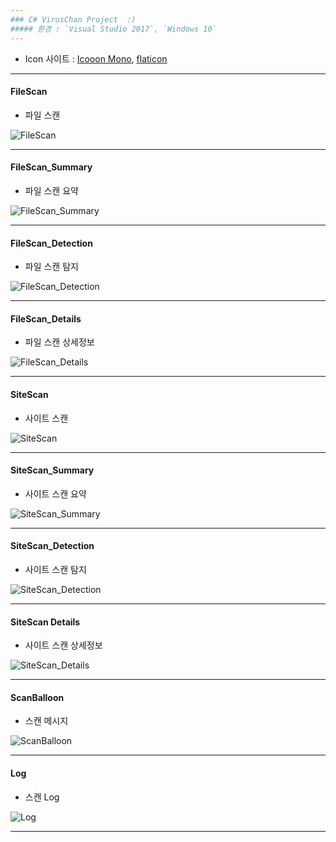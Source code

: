 ```yaml
---
### C# VirusChan Project  :)  
##### 환경 : `Visual Studio 2017`, `Windows 10`
---
```


- Icon 사이트 : [Icooon Mono](https://icooon-mono.com/), [flaticon](https://www.flaticon.com/)

---

#### FileScan
- 파일 스캔

![FileScan](image/filescan.jpg)

---

#### FileScan_Summary
- 파일 스캔 요약

![FileScan_Summary](image/filescan_summary.JPG)

---

#### FileScan_Detection
- 파일 스캔 탐지

![FileScan_Detection](image/filescan_detection.JPG)

---

#### FileScan_Details
- 파일 스캔 상세정보

![FileScan_Details](image/filescan_details.JPG)

---

#### SiteScan
- 사이트 스캔

![SiteScan](image/sitescan.JPG)

---

#### SiteScan_Summary
- 사이트 스캔 요약

![SiteScan_Summary](image/sitescan_summary.JPG)

---

#### SiteScan_Detection
- 사이트 스캔 탐지

![SiteScan_Detection](image/sitescan_detection.JPG)

---

#### SiteScan Details
- 사이트 스캔 상세정보

![SiteScan_Details](image/sitescan_details.JPG)

---

#### ScanBalloon
- 스캔 메시지

![ScanBalloon](image/scanballoon.JPG)

---

#### Log
- 스캔 Log

![Log](image/log.JPG)

---
